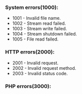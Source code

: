 ### System errors(1000):

- 1001 - Invalid file name.
- 1002 - Stream read failed.
- 1003 - Stream write failed.
- 1004 - Stream shutdown failed.
- 1005 - File read failed.

### HTTP errors(2000):

- 2001 - Invalid request.
- 2002 - Invalid request method.
- 2003 - Invalid status code.

### PHP errors(3000):
